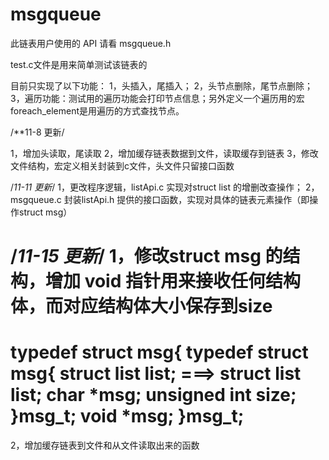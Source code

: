# msgqueue

此链表用户使用的 API 请看 msgqueue.h

test.c文件是用来简单测试该链表的

目前只实现了以下功能：
1，头插入，尾插入；
2，头节点删除，尾节点删除；
3，遍历功能：测试用的遍历功能会打印节点信息；另外定义一个遍历用的宏 foreach_element是用遍历的方式查找节点。

/**11-8 更新/

1，增加头读取，尾读取
2，增加缓存链表数据到文件，读取缓存到链表
3，修改文件结构，宏定义相关封装到c文件，头文件只留接口函数


/*11-11 更新*/
1，更改程序逻辑，listApi.c 实现对struct list 的增删改查操作；
2，msgqueue.c 封装listApi.h 提供的接口函数，实现对具体的链表元素操作（即操作struct msg）

/*11-15 更新*/
1，修改struct msg 的结构，增加 void 指针用来接收任何结构体，而对应结构体大小保存到size
====================================================
   typedef struct msg{                    typedef struct msg{
      struct list list;         ===>           struct list list;
      char *msg;                               unsigned int size;
   }msg_t;                                     void *msg;
                                           }msg_t;
====================================================                            
2，增加缓存链表到文件和从文件读取出来的函数
